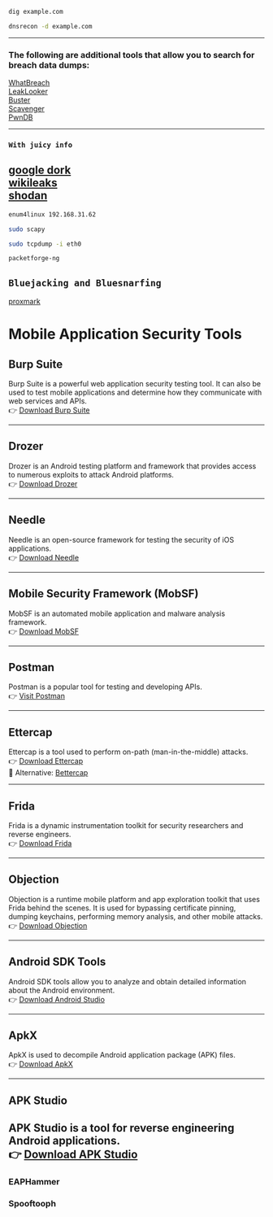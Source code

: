 ```bash
dig example.com
```
```bash
dnsrecon -d example.com
```
---
### The following are additional tools that allow you to search for breach data dumps:

[WhatBreach](https://github.com/Ekultek/WhatBreach)<br>
[LeakLooker](https://github.com/woj-ciech/LeakLooker)<br>
[Buster](https://github.com/sham00n/buster)<br>
[Scavenger](https://github.com/rndinfosecguy/Scavenger)<br>
[PwnDB](https://github.com/davidtavarez/pwndb)<br>

---

### ``With juicy info``
[google dork]()<br>
[wikileaks]()<br>
[shodan]()
---

```bash
enum4linux 192.168.31.62
```

```bash
sudo scapy
```
```bash
sudo tcpdump -i eth0
```
```bash
packetforge-ng
```
## ```Bluejacking and Bluesnarfing```

[proxmark](https://proxmark.com/)




# Mobile Application Security Tools

## Burp Suite
Burp Suite is a powerful web application security testing tool. It can also be used to test mobile applications and determine how they communicate with web services and APIs.  
👉 [Download Burp Suite](https://portswigger.net/burp)

---

## Drozer
Drozer is an Android testing platform and framework that provides access to numerous exploits to attack Android platforms.  
👉 [Download Drozer](https://labs.withsecure.com/tools/drozer)

---

## Needle
Needle is an open-source framework for testing the security of iOS applications.  
👉 [Download Needle](https://github.com/WithSecureLabs/needle)

---

## Mobile Security Framework (MobSF)
MobSF is an automated mobile application and malware analysis framework.  
👉 [Download MobSF](https://github.com/MobSF/Mobile-Security-Framework-MobSF)

---

## Postman
Postman is a popular tool for testing and developing APIs.  
👉 [Visit Postman](https://www.postman.com)

---

## Ettercap
Ettercap is a tool used to perform on-path (man-in-the-middle) attacks.  
👉 [Download Ettercap](https://www.ettercap-project.org)  
🔁 Alternative: [Bettercap](https://www.bettercap.org)

---

## Frida
Frida is a dynamic instrumentation toolkit for security researchers and reverse engineers.  
👉 [Download Frida](https://frida.re)

---

## Objection
Objection is a runtime mobile platform and app exploration toolkit that uses Frida behind the scenes. It is used for bypassing certificate pinning, dumping keychains, performing memory analysis, and other mobile attacks.  
👉 [Download Objection](https://github.com/sensepost/objection)

---

## Android SDK Tools
Android SDK tools allow you to analyze and obtain detailed information about the Android environment.  
👉 [Download Android Studio](https://developer.android.com/studio)

---

## ApkX
ApkX is used to decompile Android application package (APK) files.  
👉 [Download ApkX](https://github.com/b-mueller/apkx)

---

## APK Studio
APK Studio is a tool for reverse engineering Android applications.  
👉 [Download APK Studio](https://github.com/vaibhavpandeyvpz/apkstudio)
---
### EAPHammer
### Spooftooph